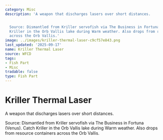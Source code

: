 ```yaml
---
category: Misc
description: 'A weapon that discharges lasers over short distances.


  Source: Dismantled from Kriller servofish via The Business in Fortuna (Venus). Catch
  Kriller in the Orb Vallis lake during Warm weather. Also drops from resource containers
  across the Orb Vallis.'
image: ../images/kriller-thermal-laser-c9cf57e843.png
last_updated: '2025-09-17'
name: Kriller Thermal Laser
source: WFCD
tags:
- Fish Part
- Misc
tradable: false
type: Fish Part
---
```


# Kriller Thermal Laser

A weapon that discharges lasers over short distances.

Source: Dismantled from Kriller servofish via The Business in Fortuna (Venus). Catch Kriller in the Orb Vallis lake during Warm weather. Also drops from resource containers across the Orb Vallis.

